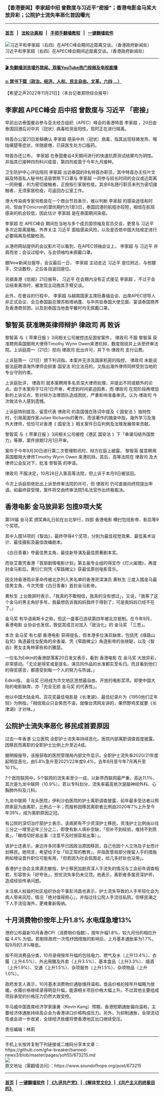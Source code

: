 ### 【香港要闻】李家超中招 曾数度与习近平“密接”；香港电影金马奖大放异彩；公院护士流失率恶化首因曝光
------------------------

#### [首页](https://github.com/gfw-breaker/banned-news3/blob/master/README.md) &nbsp;&nbsp;|&nbsp;&nbsp; [法轮功真相](https://github.com/begood0513/basic/blob/master/README.md)  &nbsp;&nbsp;|&nbsp;&nbsp; [手把手翻墙教程](https://github.com/gfw-breaker/guides/wiki)  &nbsp;&nbsp;|&nbsp;&nbsp; [一键翻墙软件](https://github.com/gfw-breaker/nogfw/blob/master/README.md)  



<div><img alt="习近平和李家超（右四）在APEC峰会期间近距离交谈。（香港政府新闻处）" src="https://img.soundofhope.org/2022-11/lijiachao-1669055322621.jpg"/>
<br/><figcaption class="caption">
 习近平和李家超（右四）在APEC峰会期间近距离交谈。（香港政府新闻处）
</figcaption></div><hr/>

#### [ 🎬  免翻墙浏览墙外禁闻、观看YouTube热门视频及电视直播](https://github.com/gfw-breaker/HelloWorld)

#### [ 💥  禁书下载（政治、经济、人权、民主自由、文革、六四 ...）](https://github.com/gfw-breaker/books/blob/master/README.md)

<div><div class="Content__Wrapper sc-1bvya0-0 elmmKw article_body" itemprop="articleBody">
 <div id="post_place_1">
 </div>
 <p class="meta-top">
  <span class="meta">
   【希望之声2022年11月21日】（本台记者郑欣综合报导）
  </span>
 </p>
 <h2>
  <strong>
   <ok href="/term/100347">
    李家超
   </ok>
   <ok href="/term/16443">
    APEC峰会
   </ok>
   后中招 曾数度与
   <ok href="/term/1063">
    习近平
   </ok>
   「密接」
  </strong>
 </h2>
 <p>
  早前出访泰国曼谷参与亚太经合组织（APEC）峰会的香港特首
  <ok href="/term/100347">
   李家超
  </ok>
  ，20日由泰国回港后对中共（冠状）病毒检测呈阳性，现时正在进行隔离。
 </p>
 <p>
  特首办公室21日发稿确认
  <ok href="/term/100347">
   李家超
  </ok>
  感染中共（冠状）病毒，指其出现轻微发热、喉咙痛楚等症状，伴随疲倦，已获医生处方口服药。
 </p>
 <p>
  特首办还公布，
  <ok href="/term/100347">
   李家超
  </ok>
  在泰国曼谷4天期间进行的快速抗原测试结果均为阴性。并指其已接种四剂科兴疫苗，第四剂疫苗于今年九月接种。
 </p>
 <p>
  卫生防护中心评估陪同
  <ok href="/term/100347">
   李家超
  </ok>
  出访泰国的8名特首办职员，其中特首办主任叶文娟及特首私人秘书杜洁丽曾除下口罩与
  <ok href="/term/100347">
   李家超
  </ok>
  一同参与较长时间的会议或近距离一同用餐，列为密切接触者，正按指引家居检疫。其余6名随行职员未列为密切接触者，无须家居检疫，可返回办公室工作。
 </p>
 <p>
  港大传染病专家何栢良在一个商台节目表示，难以判断
  <ok href="/term/100347">
   李家超
  </ok>
  的感染途径和时间，但由于Omicron的潜伏期约为1至3日，泰国回港的航程亦较短，相信在航班感染的机会较低，因此估计
  <ok href="/term/100347">
   李家超
  </ok>
  是在泰国期间染疫。
 </p>
 <p>
  <ok href="/term/100347">
   李家超
  </ok>
  在
  <ok href="/term/16443">
   APEC峰会
  </ok>
  期间在当地与多个成员国领袖及官员交谈，更曾与
  <ok href="/term/1063">
   习近平
  </ok>
  多次近距离接触。外界关注
  <ok href="/term/1063">
   习近平
  </ok>
  面临感染风险，以及是否依中国大陆规定进行必要隔离及核酸检测。
 </p>
 <p>
  从港府网站提供的会议影片可以看到，在APEC领袖会议上，
  <ok href="/term/100347">
   李家超
  </ok>
  与
  <ok href="/term/1063">
   习近平
  </ok>
  并肩而坐；会议过程中，与会领袖均未佩戴口罩。
 </p>
 <p>
  据Now新闻台报导，会议最后一日，
  <ok href="/term/100347">
   李家超
  </ok>
  主动走近
  <ok href="/term/1063">
   习近平
  </ok>
  座位附近，与他握手，交谈数秒，之后各自返回座位。
 </p>
 <p>
  另据香港《信报》21日报导，
  <ok href="/term/1063">
   习近平
  </ok>
  在会期内没有正式接见
  <ok href="/term/100347">
   李家超
  </ok>
  ，不过于会议结束离场时，被发现主动挽其手臂交谈。
 </p>
 <p>
  此外，在曼谷的行程中，
  <ok href="/term/100347">
   李家超
  </ok>
  与越南国家主席阮春福会谈、出席APEC领导人非正式会议、会见泰国副总理苏帕塔纳蓬、与中共驻泰国大使见面、宴请泰国商界及香港商贸团，以及到泰国当地食早餐时均无佩戴口罩。
 </p>
 <h2>
  <strong>
   <ok href="/term/144108">
    黎智英
   </ok>
   获准聘英律师辩护
   <ok href="/term/122576">
    律政司
   </ok>
   再
   <ok href="/term/126009">
    败诉
   </ok>
  </strong>
 </h2>
 <p>
  <ok href="/term/144108">
   黎智英
  </ok>
  与《
  <ok href="/term/12511">
   苹果日报
  </ok>
  》3间相关公司被控违反国安案件，
  <ok href="/term/122576">
   律政司
  </ok>
  不服
  <ok href="/term/144108">
   黎智英
  </ok>
  获准聘用英国御用大律师Timothy Wynn Owen来港抗辩，数度阻挠并上诉至终审法院。上诉庭周一（21日）拒向
  <ok href="/term/122576">
   律政司
  </ok>
  批出许可，并下令
  <ok href="/term/122576">
   律政司
  </ok>
  支付讼费。
 </p>
 <p>
  上诉庭周一（21日）颁下判词指，本案并无涉及国家机密的指控，
  <ok href="/term/122576">
   律政司
  </ok>
  未能说服法庭聘请海外律师会损害
  <ok href="/term/99050">
   国安法
  </ok>
  的立法目的，又指出海外律师同样受到当地的专业守则约束。
 </p>
 <p>
  上诉庭批评，
  <ok href="/term/122576">
   律政司
  </ok>
  就本案聘用多名资深大律师处理，并提出不同或额外的论点。由于本案将于12月1日开审，考虑到时间紧迫因素，而
  <ok href="/term/122576">
   律政司
  </ok>
  在现阶段再增加新的上诉论点，势对辩方法律团队造成困扰，严重影响准备审讯，认为
  <ok href="/term/122576">
   律政司
  </ok>
  今次做法令人感到遗憾。
 </p>
 <p>
  上诉庭特别提及，留意代表
  <ok href="/term/122576">
   律政司
  </ok>
  的袁国强在陈词中提及《
  <ok href="/term/99050">
   国安法
  </ok>
  》独特性时，引用英国作家Julian Richards的著作。而该著作的摘录中指，海外学习及海外大律师，恰恰可对香港《
  <ok href="/term/99050">
   国安法
  </ok>
  》相关案件日后判例及法理发展带来贡献。
 </p>
 <p>
  <ok href="/term/144108">
   黎智英
  </ok>
  与《
  <ok href="/term/12511">
   苹果日报
  </ok>
  》3间相关公司被控《港区
  <ok href="/term/99050">
   国安法
  </ok>
  》下「串谋勾结外国势力」等罪，案件排期12月1日开审。
 </p>
 <p>
  案件于今年9月30日进行第二次管理聆讯时，辩方在庭上披露，
  <ok href="/term/144108">
   黎智英
  </ok>
  属意聘用英国御用大律师Timothy Wynn Owen 来港抗辩。其后，高等法院在
  <ok href="/term/122576">
   律政司
  </ok>
  及大律师公会反对下，批准
  <ok href="/term/144108">
   黎智英
  </ok>
  的申请。
 </p>
 <p>
  <ok href="/term/122576">
   律政司
  </ok>
  不服决定，10月28日入禀高等法院，但上诉于本月9日被驳回。
 </p>
 <p>
  今次上诉庭拒绝批出上诉至终审法院的许可，但
  <ok href="/term/122576">
   律政司
  </ok>
  仍可直接向终院提出申请。如最终获受理，案件将交由终审法院5名法官作出终极裁决。
 </p>
 <h2>
  <strong>
   <ok href="/term/341437">
    香港电影
   </ok>
   金马放异彩 包揽9项大奖
  </strong>
 </h2>
 <p>
  第59届
  <ok href="/term/1008">
   金马奖
  </ok>
  颁奖典礼日前在台北举行，四部
  <ok href="/term/341437">
   香港电影
  </ok>
  横扫包括影帝、影后等9个奖项。
 </p>
 <p>
  其中入围14项的《智齿》，最终夺得4个奖项，分别为最佳视觉效果、最佳美术设计、最佳摄影及最佳改编剧本。
 </p>
 <p>
  《白日青春》夺最佳男主角、最佳新导演及最佳原著剧本奖。
 </p>
 <p>
  而张艾嘉凭香港「首部剧情电影计划」第五届专业组的得奖作《灯火阑珊》，再度封金马影后。黄衍仁则凭《窄路微尘》获最佳原创电影音乐。
 </p>
 <p>
  因支持香港雨伞革命传被北京列入黑名单的香港资深演员
  <ok href="/term/90098">
   黄秋生
  </ok>
  三度入围金马最佳男主角，今次凭借《白日青春》首封金马影帝。
 </p>
 <p>
  <ok href="/term/90098">
   黄秋生
  </ok>
  上台致辞时表示，「我真的不敢相信，我真的没有想过」，又说，「我等了这个金马的男主角好多年，我最想告诉我妈妈我终于得到了，可是我妈妈已经不在了。」
 </p>
 <p>
  <ok href="/term/1008">
   金马奖
  </ok>
  有华语奥斯卡之称，但这一盛事已连续第四年被北京抵制。在今年9月，
  <ok href="/term/341437">
   香港电影
  </ok>
  业协会也发信，敦促其成员对加入「政治化」的
  <ok href="/term/1008">
   金马奖
  </ok>
  「三思」。
 </p>
 <p>
  本次
  <ok href="/term/1008">
   金马奖
  </ok>
  有七部
  <ok href="/term/341437">
   香港电影
  </ok>
  获得提名，但本港多位演员缺席，包括凭《缘路山旮旯》角逐最佳女配角的余香凝、凭《窄路微尘》角逐影帝的张继聪，以及《智齿》男女主角林家栋和刘雅瑟。
 </p>
 <p>
  一位名为Edkin的香港部落客20日发文表示，看到
  <ok href="/term/341437">
   香港电影
  </ok>
  在
  <ok href="/term/1008">
   金马奖
  </ok>
  大放异彩，非常感动。「无论是得奖或是提名，演员同作品的水准都实至名归。而且看到他们的得奖感言，都感受到每一个人的努力与热诚。」
 </p>
 <p>
  Edkin指，
  <ok href="/term/1008">
   金马奖
  </ok>
  已经成为华文地区思想最自由、开放的电影奖项。即使中国大陆的电影缺席，亦「完全无损
  <ok href="/term/1008">
   金马奖
  </ok>
  的代表性」。
 </p>
 <p>
  他以中国大陆金鸡、百花奖最佳电影是《长津湖》、最佳纪录片为《1950他们正年轻》为例指，「相信观众只会笑而不语，就像台湾网友讲的，果然野鸡奖就要《长津湖》才对味。」
 </p>
 <h2>
  <strong>
   公院护士流失率恶化 移民成首要原因
  </strong>
 </h2>
 <p>
  过去一年香港
  <ok href="/term/37287">
   公立医院
  </ok>
  全职护士流失率持续恶化。医院内部离职调查首度披露，因移民而离职的全职护士比例上升至近4成。
 </p>
 <p>
  据明报报导，该报获取的医院管理局内部文件显示，全职护士流失率2020/21年度起明显恶化，由5.8%急升至2021/22年度9.4%，去年8月至今年7月再升至10.1%。
 </p>
 <p>
  7个医院联网中，5个联网的流失率至少一成，以新界西联网最严重，高达11.1%，其次是九龙中联网（10.9%）。若以专科划分，流失率最高依次是脑神经外科、心胸肺外科及儿科。
 </p>
 <p>
  九龙中联网「龙头医院」伊利沙伯医院的护士离职调查披露，前年最多受访者以照顾家庭为由离职，比例占一半；而报称因移民离职者比例由2020年7%上升至今年39%，成为离职原因之冠。
 </p>
 <p>
  有公院的深切治疗部护士表示，该病房有不少资深护士移民，资浅护士比例由以往三分之一增至近年三分之二，即使有新人填补空缺，「但补不到经验，维持不到质素」，「睇唔切好易出事（注意不及时很容易出事）」。
 </p>
 <p>
  该护士还表示，身边许多同事早已因政治原因移民，自己也因个人立场及子女而计划移民。她坦言，希望给子女「较正常的教育」，并指医管局部分挽留人手的措施例如增设晋升职位可能有用，「但若因为社会氛围走，给几多好处也没用」。
 </p>
 <p>
  香港护士协会主席源志敏指，护士移民加剧资深人手流失的情况与工会前年调查相若，形容势头「好夸张」，担忧流失率仍未见顶。他表示，离职者多属资深护师，造成经验传承问题。
 </p>
 <p>
  关注病人权益的社区组织协会干事彭鸿昌也表示，护士流失导致的人手年轻化会为病人带来风险，情况「绝对值得担心」，并指过往公院人手流往私院，但移民潮之下人手流往海外，更难重新吸纳。
 </p>
 <h2>
  <strong>
   十月消费物价按年上升1.8% 水电煤急增13%
  </strong>
 </h2>
 <p>
  港府公布最新10月香港CPI（消费物价指数），按年升幅1.8%，较九月份的相应升幅 4.4% 为低。若剔除政府一次性纾困措施的影响后，上月基本通胀率为1.7%，较9月的1.8%略低。
 </p>
 <p>
  按不同消费品分类，10月录得按年升幅的包括电力、燃气及水（上升13.4%）、衣履（上升4.5%）、外出用膳及外卖（上升3.5%）、基本食品（上升3.3%）、烟酒（上升1.9%）、交通（上升1.5%）、杂项服务（上升1.5%）、杂项物品（上升1.0%）。
 </p>
 <p>
  政府发言人表示，10月基本消费物价通胀维持温和。食品价格的按年升幅略为放缓。衣履价格继续录得明显升幅，能源相关项目价格大幅上升。不过其他主要组成项目承受的价格压力仍然大致受控。
 </p>
 <p>
  毕马威中国首席经济学家康勇（Kevin Kang）预期，香港短期通胀偏向温和，主要经济体通胀持续高企会为香港进口价格构成压力。另外，为抑制通胀，全球流动性或会进一步收紧，全球经济放缓将使香港地区出口继续受压。
 </p>
 <p class="meta-btm">
  责任编辑：林莉
 </p>
</div>
</div>
<hr/>
手机上长按并复制下列链接或二维码分享本文章：<br/>
https://github.com/gfw-breaker/banned-news3/blob/master/pages/soh55/673215.md <br/>
<a href='https://github.com/gfw-breaker/banned-news3/blob/master/pages/soh55/673215.md'><img src='https://github.com/gfw-breaker/banned-news3/blob/master/pages/soh55/673215.md.png'/></a> <br/>
原文地址（需翻墙访问）：https://www.soundofhope.org/post/673215


------------------------
#### [首页](https://github.com/gfw-breaker/banned-news3/blob/master/README.md) &nbsp;|&nbsp; [一键翻墙软件](https://github.com/gfw-breaker/nogfw/blob/master/README.md) &nbsp;| [《九评共产党》](https://github.com/gfw-breaker/9ping.md/blob/master/README.md#九评之一评共产党是什么) | [《解体党文化》](https://github.com/gfw-breaker/jtdwh.md/blob/master/README.md) | [《共产主义的终极目的》](https://github.com/gfw-breaker/gczydzjmd.md/blob/master/README.md)


<img src='http://gfw-breaker.win/banned-news3/pages/soh55/673215.md' width='0px' height='0px'/>